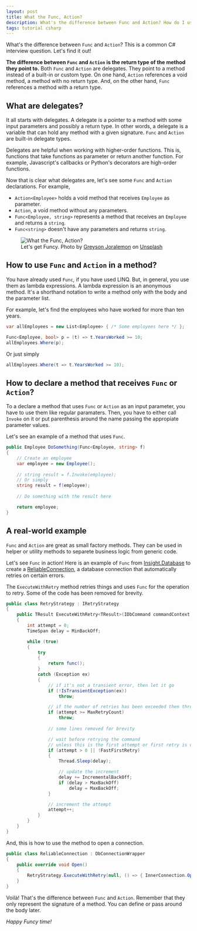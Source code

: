 ```yaml
---
layout: post
title: What the Func, Action?
description: What's the difference between Func and Action? How do I use them? This is a frequently asked question and a tricky subject. Here it is another take.
tags: tutorial csharp
---
```


What's the difference between `Func` and `Action`? This is a common C# interview question. Let's find it out!

**The difference between `Func` and `Action` is the return type of the method they point to.** Both `Func` and `Action` are delegates. They point to a method instead of a built-in or custom type. On one hand, `Action` references a void method, a method with no return type. And, on the other hand, `Func` references a method with a return type.

## What are delegates?

It all starts with delegates. A delegate is a pointer to a method with some input parameters and possibly a return type. In other words, a delegate is a variable that can hold any method with a given signature. `Func` and `Action` are built-in delegate types.

Delegates are helpful when working with higher-order functions. This is, functions that take functions as parameter or return another function. For example, Javascript's callbacks or Python's decorators are high-order functions.

Now that is clear what delegates are, let's see some `Func` and `Action` declarations. For example,

* `Action<Employee>` holds a void method that receives `Employee` as parameter.
* `Action`, a void method without any parameters.
* `Func<Employee, string>` represents a method that receives an `Employee` and returns a `string`.
* `Func<string>` doesn't have any parameters and returns `string`.

<figure>
<img src="https://images.unsplash.com/photo-1483821838526-8d9756a6e1ed?ixlib=rb-1.2.1&q=80&fm=jpg&crop=entropy&cs=tinysrgb&w=800&h=400&fit=crop" alt="What the Func, Action?" />

<figcaption>Let's get Funcy. <span>Photo by <a href="https://unsplash.com/@greysonjoralemon?utm_source=unsplash&amp;utm_medium=referral&amp;utm_content=creditCopyText">Greyson Joralemon</a> on <a href="https://unsplash.com/?utm_source=unsplash&amp;utm_medium=referral&amp;utm_content=creditCopyText">Unsplash</a></span></figcaption>
</figure>

## How to use `Func` and `Action` in a method?

You have already used `Func`, if you have used LINQ. But, in general, you use them as lambda expressions. A lambda expression is an anonymous method. It's a shorthand notation to write a method only with the body and the parameter list.

For example, let's find the employees who have worked for more than ten years.

```csharp
var allEmployees = new List<Employee> { /* Some employees here */ };

Func<Employee, bool> p = (t) => t.YearsWorked >= 10;
allEmployees.Where(p);
```
Or just simply

```csharp
allEmployees.Where(t => t.YearsWorked >= 10);
```

## How to declare a method that receives `Func` or `Action`?

To a declare a method that uses `Func` or `Action` as an input parameter, you have to use them like regular paramaters. Then, you have to either call `Invoke` on it or put parenthesis around the name passing the appropiate parameter values.

Let's see an example of a method that uses `Func`.

```csharp
public Employee DoSomething(Func<Employee, string> f)
{
    // Create an employee
    var employee = new Employee();
    
    // string result = f.Invoke(employee);
    // Or simply
    string result = f(employee);
    
    // Do something with the result here

    return employee;
}
```

## A real-world example

`Func` and `Action` are great as small factory methods. They can be used in helper or utility methods to separete business logic from generic code.

Let's see `Func` in action! Here is an example of `Func` from [Insight.Database](https://github.com/jonwagner/Insight.Database) to create a [ReliableConnection](https://github.com/jonwagner/Insight.Database/wiki/ReliableConnection-and-Cloud-Databases), a database connection that automatically retries on certain errors.

The `ExecuteWithRetry` method retries things and uses `Func` for the operation to retry. Some of the code has been removed for brevity.

```csharp
public class RetryStrategy : IRetryStrategy
{
    public TResult ExecuteWithRetry<TResult>(IDbCommand commandContext, Func<TResult> func)
    {
        int attempt = 0;
        TimeSpan delay = MinBackOff;

        while (true)
        {
            try
            {
                return func();
            }
            catch (Exception ex)
            {
                // if it's not a transient error, then let it go
                if (!IsTransientException(ex))
                    throw;

                // if the number of retries has been exceeded then throw
                if (attempt >= MaxRetryCount)
                    throw;
                    
                // some lines removed for brevity

                // wait before retrying the command
                // unless this is the first attempt or first retry is disabled
                if (attempt > 0 || !FastFirstRetry)
                {
                    Thread.Sleep(delay);

                    // update the increment
                    delay += IncrementalBackOff;
                    if (delay > MaxBackOff)
                        delay = MaxBackOff;
                }

                // increment the attempt
                attempt++;
            }
        }
    }
}
```

And, this is how to use the method to open a connection.

```csharp
public class ReliableConnection : DbConnectionWrapper
{
    public override void Open()
    {
        RetryStrategy.ExecuteWithRetry(null, () => { InnerConnection.Open(); return true; });
    }
}
```

Voilà! That's the difference between `Func` and `Action`. Remember that they only represent the signature of a method. You can define or pass around the body later.

_Happy Funcy time!_

